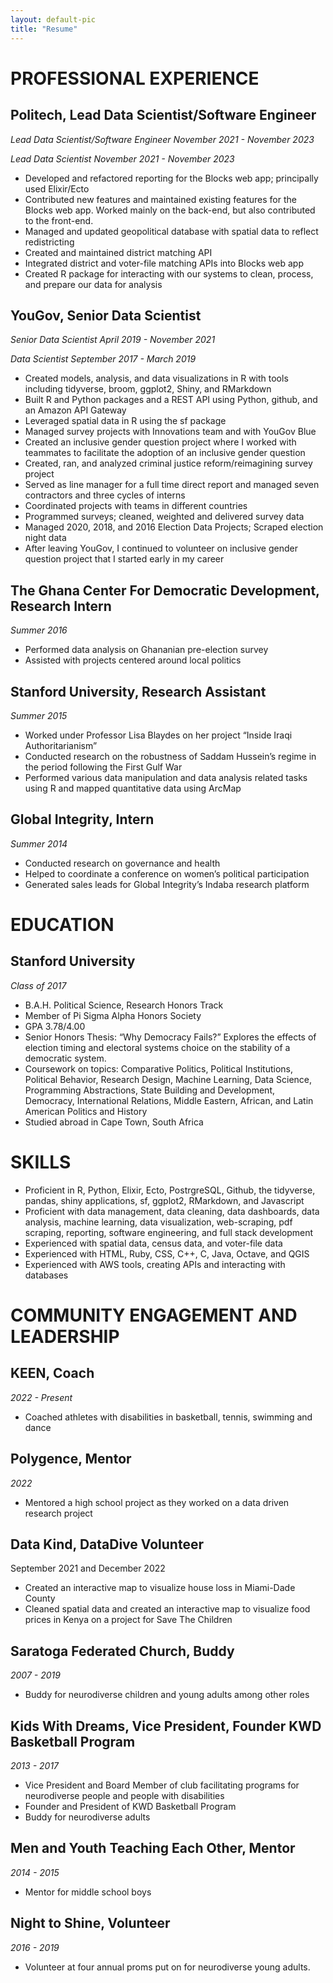 ```yaml
---
layout: default-pic
title: "Resume"
---
```


# PROFESSIONAL EXPERIENCE

## Politech, Lead Data Scientist/Software Engineer

_Lead Data Scientist/Software Engineer November 2021 - November 2023_

_Lead Data Scientist November 2021 - November 2023_
- Developed and refactored reporting for the Blocks web app; principally used Elixir/Ecto
- Contributed new features and maintained existing features for the Blocks web app. Worked mainly on the back-end, but also contributed to the front-end.
- Managed and updated geopolitical database with spatial data to reflect redistricting
- Created and maintained district matching API
- Integrated district and voter-file matching APIs into Blocks web app
- Created R package for interacting with our systems to clean, process, and prepare our data for analysis

## YouGov, Senior Data Scientist

_Senior Data Scientist April 2019 - November 2021_

_Data Scientist September 2017 - March 2019_
- Created models, analysis, and data visualizations in R with tools including tidyverse, broom, ggplot2, Shiny, and RMarkdown
- Built R and Python packages and a REST API using Python, github, and an Amazon API Gateway
- Leveraged spatial data in R using the sf package
- Managed survey projects with Innovations team and with YouGov Blue
- Created an inclusive gender question project where I worked with teammates to facilitate the adoption of an inclusive gender question
- Created, ran, and analyzed criminal justice reform/reimagining survey project
- Served as line manager for a full time direct report and managed seven contractors and three cycles of interns
- Coordinated projects with teams in different countries
- Programmed surveys; cleaned, weighted and delivered survey data
- Managed 2020, 2018, and 2016 Election Data Projects; Scraped election night data
- After leaving YouGov, I continued to volunteer on inclusive gender question project that I started early in my career

## The Ghana Center For Democratic Development, Research Intern
_Summer 2016_
- Performed data analysis on Ghananian pre-election survey
- Assisted with projects centered around local politics

## Stanford University, Research Assistant
_Summer 2015_
- Worked under Professor Lisa Blaydes on her project “Inside Iraqi Authoritarianism”
- Conducted research on the robustness of Saddam Hussein’s regime in the period following the First Gulf War
- Performed various data manipulation and data analysis related tasks using R and mapped quantitative data using ArcMap

## Global Integrity, Intern
_Summer 2014_
- Conducted research on governance and health
- Helped to coordinate a conference on women’s political participation
- Generated sales leads for Global Integrity’s Indaba research platform

# EDUCATION

## Stanford University
_Class of 2017_
- B.A.H. Political Science, Research Honors Track
- Member of Pi Sigma Alpha Honors Society
- GPA 3.78/4.00
- Senior Honors Thesis: “Why Democracy Fails?” Explores the effects of election timing and electoral systems choice on the stability of a democratic system.
- Coursework on topics: Comparative Politics, Political Institutions, Political Behavior, Research Design, Machine Learning, Data Science, Programming Abstractions, State Building and Development, Democracy, International Relations, Middle Eastern, African, and Latin American Politics and History
- Studied abroad in Cape Town, South Africa

# SKILLS

- Proficient in R, Python, Elixir, Ecto, PostrgreSQL, Github, the tidyverse, pandas, shiny applications, sf, ggplot2, RMarkdown, and Javascript
- Proficient with data management, data cleaning, data dashboards, data analysis, machine learning, data visualization, web-scraping, pdf scraping, reporting, software engineering, and full stack development
- Experienced with spatial data, census data, and voter-file data 
- Experienced with HTML, Ruby, CSS, C++, C, Java, Octave, and QGIS
- Experienced with AWS tools, creating APIs and interacting with databases

# COMMUNITY ENGAGEMENT AND LEADERSHIP

## KEEN, Coach
_2022 - Present_
- Coached athletes with disabilities in basketball, tennis, swimming and dance

## Polygence, Mentor
_2022_
- Mentored a high school project as they worked on a data driven research project

## Data Kind, DataDive Volunteer
September 2021 and December 2022
- Created an interactive map to visualize house loss in Miami-Dade County
- Cleaned spatial data and created an interactive map to visualize food prices in Kenya on a project for Save The Children

## Saratoga Federated Church, Buddy
_2007 - 2019_
- Buddy for neurodiverse children and young adults among other roles

## Kids With Dreams, Vice President, Founder KWD Basketball Program
_2013 - 2017_
- Vice President and Board Member of club facilitating programs for neurodiverse people and  people with disabilities
- Founder and President of KWD Basketball Program 
- Buddy for neurodiverse adults

## Men and Youth Teaching Each Other, Mentor
_2014 - 2015_
- Mentor for middle school boys

## Night to Shine, Volunteer
_2016 - 2019_
- Volunteer at four annual proms put on for neurodiverse young adults.
